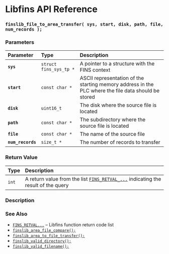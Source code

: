 # Libfins API Reference

### `finslib_file_to_area_transfer( sys, start, disk, path, file, num_records );`

### Parameters

| Parameter | Type | Description |
| :--- | :--- | :--- |
|**`sys`**|`struct fins_sys_tp *`|A pointer to a structure with the FINS context|
|**`start`**|`const char *`|ASCII representation of the starting memory address in the PLC where the file data should be stored|
|**`disk`**|`uint16_t`|The disk where the source file is located|
|**`path`**|`const char *`|The subdirectory where the source file is located|
|**`file`**|`const char *`|The name of the source file|
|**`num_records`**|`size_t *`|The number of records to transfer|

### Return Value

| Type | Description |
| :--- | :--- |
|`int`|A return value from the list [`FINS_RETVAL_...`](FINS_RETVAL.md) indicating the result of the query|

### Description

### See Also

* [`FINS_RETVAL...`](FINS_RETVAL.md) &ndash; Libfins function return code list
* [`finslib_area_file_compare();`](finslib_area_file_compare.md)
* [`finslib_area_to_file_transfer();`](finslib_area_to_file_transfer.md)
* [`finslib_valid_directory();`](finslib_valid_directory.md)
* [`finslib_valid_filename();`](finslib_valid_filename.md)
